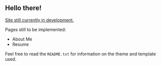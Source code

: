 ## Hello there! 

[Site still currently in development.](https://mgsalama.github.io)

Pages still to be implemented:
* About Me
* Resume

Feel free to read the `README.txt` for information on the theme and template used.
